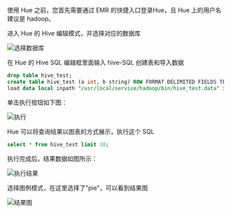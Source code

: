 使用 Hue 之前，您首先需要通过 EMR 的快捷入口登录Hue，且 Hue 上的用户名建议是 hadoop。

进入 Hue 的 Hive 编辑模式，并选择对应的数据库

![选择数据库](http://imgcache.tce.fsphere.cn/image/mc.qcloudimg.com/static/img/c3e31e8338d7e6df80720becf819d2cd/5-8-1-1.png)

在 Hue 的 Hive SQL 编辑框里面输入 hive-SQL 创建表和导入数据

``` sql
drop table hive_test;
create table hive_test (a int, b string) ROW FORMAT DELIMITED FIELDS TERMINATED BY ’,’;
load data local inpath "/usr/local/service/hadoop/bin/hive_test.data" into table hive_t
```

单击执行按钮如下图：

![执行](http://imgcache.tce.fsphere.cn/image/mc.qcloudimg.com/static/img/4e4de2b2e7cd5b7d67948b868582f508/5-8-1-2.png)

Hue 可以将查询结果以图表的方式展示，执行这个 SQL

``` sql
select * from hive_test limit 10;
```

执行完成后，结果数据如图所示：

![执行结果](http://imgcache.tce.fsphere.cn/image/mc.qcloudimg.com/static/img/8dadf3d5017f54cd98ab265034301bb4/5-8-1-3.png)

选择图例模式，在这里选择了"pie"，可以看到结果图

![结果图](http://imgcache.tce.fsphere.cn/image/mc.qcloudimg.com/static/img/d6df0d611093a07d841aad1376dc3a8b/5-8-1-4.png)
